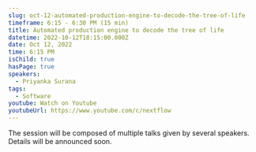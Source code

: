 ```yaml
---
slug: oct-12-automated-production-engine-to-decode-the-tree-of-life
timeframe: 6:15 - 6:30 PM (15 min)
title: Automated production engine to decode the tree of life
datetime: 2022-10-12T18:15:00.000Z
date: Oct 12, 2022
time: 6:15 PM
isChild: true
hasPage: true
speakers:
  - Priyanka Surana
tags:
  - Software
youtube: Watch on Youtube
youtubeUrl: https://www.youtube.com/c/nextflow
---
```

The session will be composed of multiple talks given by several speakers. Details will be announced soon.
